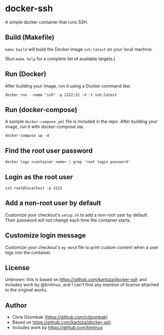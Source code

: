# docker-ssh

A simple docker container that runs SSH.

## Build (Makefile)

`make build` will build the Docker image `ssh:latest` on your local machine.

(Run `make help` for a complete list of available targets.)

## Run (Docker)

After building your image, run it using a Docker command like:

```shell
docker run --name "ssh" -p 2222:22 -d -t ssh:latest
```

## Run (docker-compose)

A sample `docker-compose.yml` file is included in the repo. After building your image, run it with docker-compose via:

```shell
docker-compose up -d
```

## Find the root user password

```shell
docker logs <container name> | grep 'root login password'
```

## Login as the root user

```shell
ssh root@localhost -p 2222
```

## Add a non-root user by default

Customize your checkout's `setup.sh` to add a non-root user by default. Their password will not change each time the container starts.

## Customize login message

Customize your checkout's `my-motd` file to print custom content when a user logs into the container.

## License

Unknown: this is based on https://github.com/kartoza/docker-ssh and includes work by @timlinux, and I can't find any mention of license attached to the original works.

## Author

- Chris Dzombak (https://github.com/cdzombak)
- Based on https://github.com/kartoza/docker-ssh
- Includes work by https://github.com/timlinux
